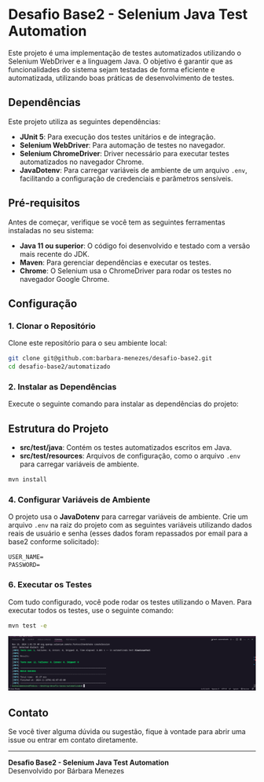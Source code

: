 # Desafio Base2 - Selenium Java Test Automation

Este projeto é uma implementação de testes automatizados utilizando o Selenium WebDriver e a linguagem Java. O objetivo é garantir que as funcionalidades do sistema sejam testadas de forma eficiente e automatizada, utilizando boas práticas de desenvolvimento de testes.

## Dependências

Este projeto utiliza as seguintes dependências:

- **JUnit 5**: Para execução dos testes unitários e de integração.
- **Selenium WebDriver**: Para automação de testes no navegador.
- **Selenium ChromeDriver**: Driver necessário para executar testes automatizados no navegador Chrome.
- **JavaDotenv**: Para carregar variáveis de ambiente de um arquivo `.env`, facilitando a configuração de credenciais e parâmetros sensíveis.

## Pré-requisitos

Antes de começar, verifique se você tem as seguintes ferramentas instaladas no seu sistema:

- **Java 11 ou superior**: O código foi desenvolvido e testado com a versão mais recente do JDK.
- **Maven**: Para gerenciar dependências e executar os testes.
- **Chrome**: O Selenium usa o ChromeDriver para rodar os testes no navegador Google Chrome.

## Configuração

### 1. Clonar o Repositório

Clone este repositório para o seu ambiente local:

```bash
git clone git@github.com:barbara-menezes/desafio-base2.git
cd desafio-base2/automatizado
```

### 2. Instalar as Dependências

Execute o seguinte comando para instalar as dependências do projeto:

## Estrutura do Projeto

- **src/test/java**: Contém os testes automatizados escritos em Java.
- **src/test/resources**: Arquivos de configuração, como o arquivo `.env` para carregar variáveis de ambiente.
```bash
mvn install
```

### 4. Configurar Variáveis de Ambiente

O projeto usa o **JavaDotenv** para carregar variáveis de ambiente. Crie um arquivo `.env` na raiz do projeto com as seguintes variáveis utilizando dados reais de usuário e senha (esses dados foram repassados por email para a base2 conforme solicitado):

```
USER_NAME=
PASSWORD=
```

### 6. Executar os Testes

Com tudo configurado, você pode rodar os testes utilizando o Maven. Para executar todos os testes, use o seguinte comando:

```bash
mvn test -e
```

![build success](screenshot_build_success.png)

## Contato

Se você tiver alguma dúvida ou sugestão, fique à vontade para abrir uma issue ou entrar em contato diretamente.

---

**Desafio Base2 - Selenium Java Test Automation**  
Desenvolvido por Bárbara Menezes